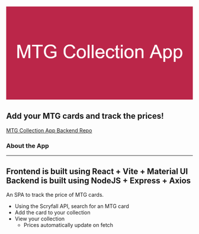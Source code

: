 ![Banner](/public/MTG_Collection_App_Banner.png)

## Add your MTG cards and track the prices!

[MTG Collection App Backend Repo](https://github.com/slandath/mtgCollectionBE)

### About the App
----
Frontend is built using React + Vite + Material UI
Backend is built using NodeJS + Express + Axios
----
An SPA to track the price of MTG cards.  
- Using the Scryfall API, search for an MTG card
- Add the card to your collection
- View your collection
  - Prices automatically update on fetch
